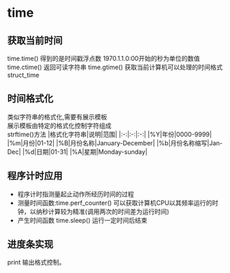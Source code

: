 # time

## 获取当前时间

time.time() 得到的是时间戳浮点数 1970.1.1.0:00开始的秒为单位的数值
time.ctime() 返回可读字符串
time.gtime() 获取当前计算机可以处理的时间格式 struct_time

## 时间格式化

类似字符串的格式化,需要有展示模板  
展示模板由特定的格式化控制字符组成  
strftime()方法
|格式化字符串|说明|范围|
|:-:|:-:|:-:|
|%Y|年份|0000-9999|
|%m|月份|01-12|
|%B|月份名称|January-December|
|%b|月份名称缩写|Jan-Dec|
|%d|日期|01-31|
|%A|星期|Monday-sunday|

## 程序计时应用

- 程序计时指测量起止动作所经历时间的过程
- 测量时间函数:time.perf_counter() 可以获取计算机CPU以其频率运行的时钟，以纳秒计算较为精准(调用两次的时间差为运行时间)
- 产生时间函数 time.sleep() 运行一定时间后结束

## 进度条实现

print 输出格式控制。